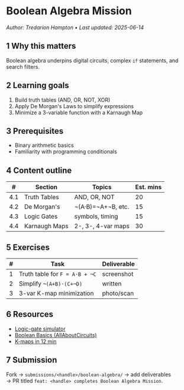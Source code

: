 # Boolean Algebra Mission  
*Author: Tredarion Hampton • Last updated: 2025-06-14*

## 1  Why this matters
Boolean algebra underpins digital circuits, complex `if` statements, and search filters.

## 2  Learning goals
1. Build truth tables (AND, OR, NOT, XOR)  
2. Apply De Morgan's Laws to simplify expressions  
3. Minimize a 3-variable function with a Karnaugh Map  

## 3  Prerequisites
- Binary arithmetic basics  
- Familiarity with programming conditionals  

## 4  Content outline
| #  | Section        | Topics               | Est. mins |
|----|----------------|----------------------|-----------|
| 4.1| Truth Tables   | AND, OR, NOT         | 20        |
| 4.2| De Morgan's    | ¬(A·B)=¬A+¬B, etc.   | 15        |
| 4.3| Logic Gates    | symbols, timing      | 15        |
| 4.4| Karnaugh Maps  | 2-, 3-, 4-var maps   | 30        |

## 5  Exercises
| # | Task                                  | Deliverable |
|---|---------------------------------------|-------------|
| 1 | Truth table for `F = A·B + ¬C`        | screenshot  |
| 2 | Simplify `¬(A+B)·(C+¬D)`              | written     |
| 3 | 3-var K-map minimization              | photo/scan  |

## 6  Resources
- [Logic-gate simulator](https://academo.org/demos/logic-gate-simulator/)  
- [Boolean Basics (AllAboutCircuits)](https://www.allaboutcircuits.com/textbook/digital/chpt-7/boolean-algebra/)  
- [K-maps in 12 min](https://youtu.be/OCj9bSR2d_A)  

## 7  Submission
Fork → `submissions/<handle>/boolean-algebra/` → add deliverables  
→ PR titled `feat: <handle> completes Boolean Algebra Mission`.
